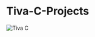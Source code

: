# Tiva-C-Projects

![Tiva C](https://github.com/MuhammedAlshafie11/Tiva-C-Projects/blob/main/Tiva.jpg)

